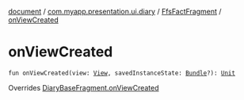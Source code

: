 [document](../../index.md) / [com.myapp.presentation.ui.diary](../index.md) / [FfsFactFragment](index.md) / [onViewCreated](./on-view-created.md)

# onViewCreated

`fun onViewCreated(view: `[`View`](https://developer.android.com/reference/android/view/View.html)`, savedInstanceState: `[`Bundle`](https://developer.android.com/reference/android/os/Bundle.html)`?): `[`Unit`](https://kotlinlang.org/api/latest/jvm/stdlib/kotlin/-unit/index.html)

Overrides [DiaryBaseFragment.onViewCreated](../-diary-base-fragment/on-view-created.md)

